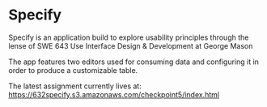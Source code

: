 # Specify

Specify is an application build to explore usability principles through the lense of SWE 643 Use Interface Design & Development at George Mason

The app features two editors used for consuming data and configuring it in order to produce a customizable table.

The latest assignment currently lives at: https://632specify.s3.amazonaws.com/checkpoint5/index.html
